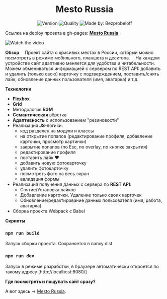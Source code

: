 <h1 align="center">Mesto Russia</h1>
<p align="center">
    <img alt="Version" src="https://img.shields.io/github/package-json/v/bezprobeloff/mesto" />
    <img alt="Quality" src="https://img.shields.io/badge/status-release-orange.svg" >
    <img alt="Made by: Bezprobeloff" src="https://img.shields.io/badge/made%20by-Bezprobeloff-blue" />
</p>

Ссылка на deploy проекта в gh-pages: **[Mesto Russia](https://bezprobeloff.github.io/mesto/index.html)**


![Watch the video](./readme/preview.gif)


**Обзор**
&emsp;Проект сайта о красивых местах в России, который можно посмотреть в режиме мобильного, планшета и десктопа.
&emsp;На каждом устройстве сайт адаптивно меняется для удобства и читабельности.
&emsp;Можем обмениваться информацией с сервером по REST API: добавить и удалить (только свою) карточку с подтверждением, поставить/снять лайк, обновление данных пользователя (имя, аватарка) и т.д.

**Технологии**

* __Flexbox__
* __Grid__
* Методология __БЭМ__
* __Семантическая__ вёрстка
* __Адаптивность__ с использованием "резиновости"
* Реализация __JS__-логики:
  * код разделен на модули и классы
  * на открытие попапов (редактирование профиля, добавление карточки, просмотр картинки)
  * закрытие попапов (по Esc, по overlay, по кнопке закрытия)
  * редактирование профиля
  * поставить лайк &hearts;
  * добавить новую фотокарточку
  * удалить фотокарточку
  * посмотреть фото на весь экран
  * валидация формы
* Реализация получения данных с сервера по __REST API__:
  * Снятие/Установка лайков
  * Добавление карточки. Удаление только своих карточек
  * Обновление/редактирование данных пользователя (имя, работа, аватарка)
* Сборка проекта Webpack с Babel

**Скрипты**
###  `npm run build`

Запуск сборки проекта. Сохраняется в папку dist

### `npm run dev`

Запуск в режиме разработки, в браузере автоматически откроется по такому адресу [http://localhost:8080/]

**Где посмотреть и пощупать сайт сразу?**

А вот здесь &rarr; [Mesto Russia](https://bezprobeloff.github.io/mesto/index.html).
